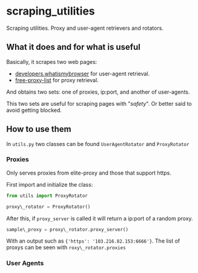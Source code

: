 # scraping_utilities

Scraping utilities. Proxy and user-agent retrievers and rotators.

## What it does and for what is useful

Basically, it scrapes two web pages:

+ [developers.whatismybrowser](https://developers.whatismybrowser.com/) for user-agent retrieval.
+ [free-proxy-list](https://free-proxy-list.net/) for proxy retrieval.

And obtains two sets: one of proxies, ip:port, and another of user-agents.

This two sets are useful for scraping pages with "*safety*". Or better said to avoid getting blocked.

## How to use them

In `utils.py` two classes can be found `UserAgentRotator` and `ProxyRotator`

### Proxies

Only serves proxies from elite-proxy and those that support https.

First import and initialize the class:

```python
from utils import ProxyRotator

proxy\_rotator = ProxyRotator()

```

After this, if `proxy_server` is called it will return a ip:port of a random proxy.

```python
sample\_proxy = proxy\_rotator.proxy_server()
```

With an output such as `{'https': '103.216.82.153:6666'}`. The list of proxys can be seen with `roxy\_rotator.proxies`

### User Agents


